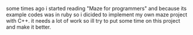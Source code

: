 some times ago i started reading "Maze for programmers" and because its example codes was in ruby so i dicided to implement my own maze project with C++. it needs a lot of work so ill try to put some time on this project and make it better.
